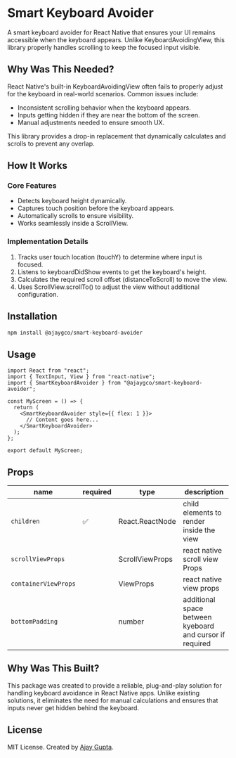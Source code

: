 # Smart Keyboard Avoider

A smart keyboard avoider for React Native that ensures your UI remains accessible when the keyboard appears. Unlike KeyboardAvoidingView, this library properly handles scrolling to keep the focused input visible.

## Why Was This Needed?

React Native's built-in KeyboardAvoidingView often fails to properly adjust for the keyboard in real-world scenarios. Common issues include:

- Inconsistent scrolling behavior when the keyboard appears.
- Inputs getting hidden if they are near the bottom of the screen.
- Manual adjustments needed to ensure smooth UX.

This library provides a drop-in replacement that dynamically calculates and scrolls to prevent any overlap.

## How It Works

### Core Features

- Detects keyboard height dynamically.
- Captures touch position before the keyboard appears.
- Automatically scrolls to ensure visibility.
- Works seamlessly inside a ScrollView.

### Implementation Details

1. Tracks user touch location (touchY) to determine where input is focused.
2. Listens to keyboardDidShow events to get the keyboard's height.
3. Calculates the required scroll offset (distanceToScroll) to move the view.
4. Uses ScrollView.scrollTo() to adjust the view without additional configuration.

## Installation

```sh
npm install @ajaygco/smart-keyboard-avoider
```

## Usage

```tsx
import React from "react";
import { TextInput, View } from "react-native";
import { SmartKeyboardAvoider } from "@ajaygco/smart-keyboard-avoider";

const MyScreen = () => {
  return (
    <SmartKeyboardAvoider style={{ flex: 1 }}>
      // Content goes here...
    </SmartKeyboardAvoider>
  );
};

export default MyScreen;
```

## Props

| name | required | type | description |
| ---- | ---- | ---- | ----        |
| `children` | ✅ | React.ReactNode | child elements to render inside the view |
| `scrollViewProps` |  | ScrollViewProps | react native scroll view Props |
| `containerViewProps` |  | ViewProps | react native view props |
| `bottomPadding` |  | number | additional space between kyeboard and cursor if required |

## Why Was This Built?

This package was created to provide a reliable, plug-and-play solution for handling keyboard avoidance in React Native apps. Unlike existing solutions, it eliminates the need for manual calculations and ensures that inputs never get hidden behind the keyboard.

## License

MIT License. Created by [Ajay Gupta](https://ajayg.co).
